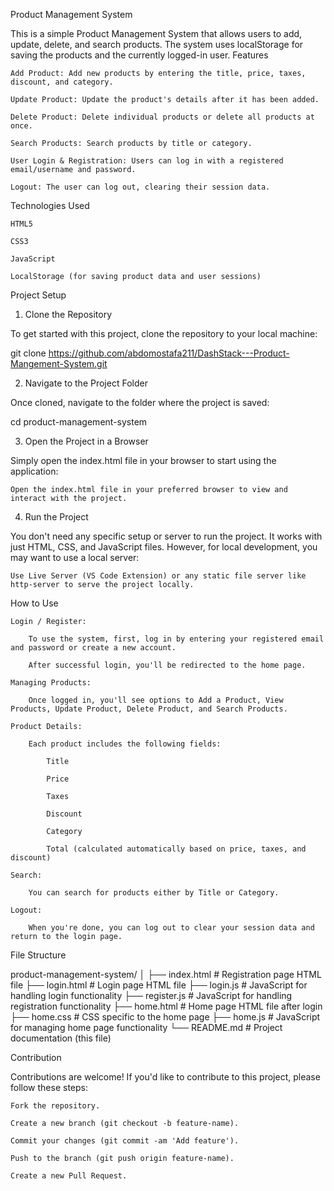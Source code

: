 Product Management System

This is a simple Product Management System that allows users to add, update, delete, and search products. The system uses localStorage for saving the products and the currently logged-in user.
Features

    Add Product: Add new products by entering the title, price, taxes, discount, and category.

    Update Product: Update the product's details after it has been added.

    Delete Product: Delete individual products or delete all products at once.

    Search Products: Search products by title or category.

    User Login & Registration: Users can log in with a registered email/username and password.

    Logout: The user can log out, clearing their session data.

Technologies Used

    HTML5

    CSS3

    JavaScript

    LocalStorage (for saving product data and user sessions)

Project Setup
1. Clone the Repository

To get started with this project, clone the repository to your local machine:

git clone https://github.com/abdomostafa211/DashStack---Product-Mangement-System.git

2. Navigate to the Project Folder

Once cloned, navigate to the folder where the project is saved:

cd product-management-system

3. Open the Project in a Browser

Simply open the index.html file in your browser to start using the application:

    Open the index.html file in your preferred browser to view and interact with the project.

4. Run the Project

You don't need any specific setup or server to run the project. It works with just HTML, CSS, and JavaScript files. However, for local development, you may want to use a local server:

    Use Live Server (VS Code Extension) or any static file server like http-server to serve the project locally.

How to Use

    Login / Register:

        To use the system, first, log in by entering your registered email and password or create a new account.

        After successful login, you'll be redirected to the home page.

    Managing Products:

        Once logged in, you'll see options to Add a Product, View Products, Update Product, Delete Product, and Search Products.

    Product Details:

        Each product includes the following fields:

            Title

            Price

            Taxes

            Discount

            Category

            Total (calculated automatically based on price, taxes, and discount)

    Search:

        You can search for products either by Title or Category.

    Logout:

        When you're done, you can log out to clear your session data and return to the login page.

File Structure

product-management-system/
│
├── index.html                # Registration page HTML file
├── login.html                # Login page HTML file
├── login.js                  # JavaScript for handling login functionality
├── register.js               # JavaScript for handling registration functionality
├── home.html                 # Home page HTML file after login
├── home.css                  # CSS specific to the home page
├── home.js                   # JavaScript for managing home page functionality
└── README.md                 # Project documentation (this file)

Contribution

Contributions are welcome! If you'd like to contribute to this project, please follow these steps:

    Fork the repository.

    Create a new branch (git checkout -b feature-name).

    Commit your changes (git commit -am 'Add feature').

    Push to the branch (git push origin feature-name).

    Create a new Pull Request.

